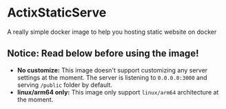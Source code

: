 # ActixStaticServe
A really simple docker image to help you hosting static website on docker
## Notice: Read below before using the image!
* **No customize:** This image doesn't support customizing any server settings at the moment. The server is listening to `0.0.0.0:3000` and serving `/public` folder by default.
* **linux/arm64 only:** This image only support `linux/arm64` architecture at the moment.
